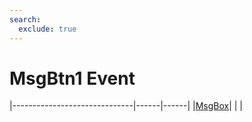 ```yaml
---
search:
  exclude: true
---
```


<h1 class="heading"><span class="name">MsgBtn1 Event</span></h1>

|------------------------------|------|------|
|[MsgBox](../objects/msgbox.md)|&nbsp;|&nbsp;|
